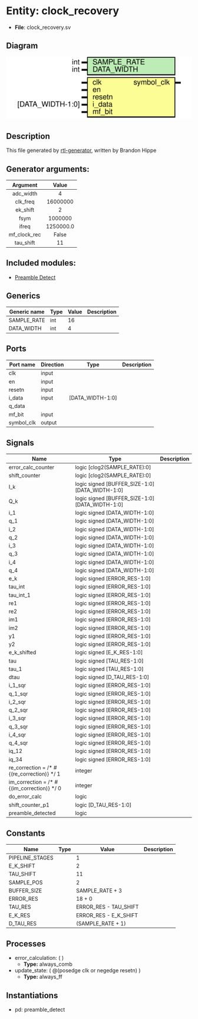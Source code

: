 
# Entity: clock_recovery 
- **File**: clock_recovery.sv

## Diagram
![Diagram](clock_recovery.svg "Diagram")
## Description

This file generated by [rtl-generator](https://github.com/burnettlab/rtl-generator.git), written by Brandon Hippe
## Generator arguments:
|   Argument   |   Value   |
| :----------: | :-------: |
|  adc_width   |     4     |
|   clk_freq   |  16000000 |
|   ek_shift   |     2     |
|     fsym     |  1000000  |
|    ifreq     | 1250000.0 |
| mf_clock_rec |   False   |
|  tau_shift   |     11    |
## Included modules:
- [Preamble Detect](preamble_detect/preamble_detect.md)

## Generics

| Generic name | Type | Value | Description |
| ------------ | ---- | ----- | ----------- |
| SAMPLE_RATE  | int  | 16    |             |
| DATA_WIDTH   | int  | 4     |             |

## Ports

| Port name  | Direction | Type             | Description |
| ---------- | --------- | ---------------- | ----------- |
| clk        | input     |                  |             |
| en         | input     |                  |             |
| resetn     | input     |                  |             |
| i_data     | input     | [DATA_WIDTH-1:0] |             |
| q_data     |           |                  |             |
| mf_bit     | input     |                  |             |
| symbol_clk | output    |                  |             |

## Signals

| Name                                        | Type                                           | Description |
| ------------------------------------------- | ---------------------------------------------- | ----------- |
| error_calc_counter                          | logic [clog2(SAMPLE_RATE):0]                   |             |
| shift_counter                               | logic [clog2(SAMPLE_RATE):0]                   |             |
| I_k                                         | logic signed [BUFFER_SIZE-1:0][DATA_WIDTH-1:0] |             |
| Q_k                                         | logic signed [BUFFER_SIZE-1:0][DATA_WIDTH-1:0] |             |
| i_1                                         | logic signed [DATA_WIDTH-1:0]                  |             |
| q_1                                         | logic signed [DATA_WIDTH-1:0]                  |             |
| i_2                                         | logic signed [DATA_WIDTH-1:0]                  |             |
| q_2                                         | logic signed [DATA_WIDTH-1:0]                  |             |
| i_3                                         | logic signed [DATA_WIDTH-1:0]                  |             |
| q_3                                         | logic signed [DATA_WIDTH-1:0]                  |             |
| i_4                                         | logic signed [DATA_WIDTH-1:0]                  |             |
| q_4                                         | logic signed [DATA_WIDTH-1:0]                  |             |
| e_k                                         | logic signed [ERROR_RES-1:0]                   |             |
| tau_int                                     | logic signed [ERROR_RES-1:0]                   |             |
| tau_int_1                                   | logic signed [ERROR_RES-1:0]                   |             |
| re1                                         | logic signed [ERROR_RES-1:0]                   |             |
| re2                                         | logic signed [ERROR_RES-1:0]                   |             |
| im1                                         | logic signed [ERROR_RES-1:0]                   |             |
| im2                                         | logic signed [ERROR_RES-1:0]                   |             |
| y1                                          | logic signed [ERROR_RES-1:0]                   |             |
| y2                                          | logic signed [ERROR_RES-1:0]                   |             |
| e_k_shifted                                 | logic signed [E_K_RES-1:0]                     |             |
| tau                                         | logic signed [TAU_RES-1:0]                     |             |
| tau_1                                       | logic signed [TAU_RES-1:0]                     |             |
| dtau                                        | logic signed [D_TAU_RES-1:0]                   |             |
| i_1_sqr                                     | logic signed [ERROR_RES-1:0]                   |             |
| q_1_sqr                                     | logic signed [ERROR_RES-1:0]                   |             |
| i_2_sqr                                     | logic signed [ERROR_RES-1:0]                   |             |
| q_2_sqr                                     | logic signed [ERROR_RES-1:0]                   |             |
| i_3_sqr                                     | logic signed [ERROR_RES-1:0]                   |             |
| q_3_sqr                                     | logic signed [ERROR_RES-1:0]                   |             |
| i_4_sqr                                     | logic signed [ERROR_RES-1:0]                   |             |
| q_4_sqr                                     | logic signed [ERROR_RES-1:0]                   |             |
| iq_12                                       | logic signed [ERROR_RES-1:0]                   |             |
| iq_34                                       | logic signed [ERROR_RES-1:0]                   |             |
| re_correction =  /* #{(re_correction)} */ 1 | integer                                        |             |
| im_correction =  /* #{(im_correction)} */ 0 | integer                                        |             |
| do_error_calc                               | logic                                          |             |
| shift_counter_p1                            | logic [D_TAU_RES-1:0]                          |             |
| preamble_detected                           | logic                                          |             |

## Constants

| Name            | Type | Value                 | Description |
| --------------- | ---- | --------------------- | ----------- |
| PIPELINE_STAGES |      | 1                     |             |
| E_K_SHIFT       |      | 2                     |             |
| TAU_SHIFT       |      | 11                    |             |
| SAMPLE_POS      |      | 2                     |             |
| BUFFER_SIZE     |      | SAMPLE_RATE + 3       |             |
| ERROR_RES       |      | 18 + 0                |             |
| TAU_RES         |      | ERROR_RES - TAU_SHIFT |             |
| E_K_RES         |      | ERROR_RES - E_K_SHIFT |             |
| D_TAU_RES       |      | (SAMPLE_RATE + 1)     |             |

## Processes
- error_calculation: (  )
  - **Type:** always_comb
- update_state: ( @(posedge clk or negedge resetn) )
  - **Type:** always_ff

## Instantiations

- pd: preamble_detect
